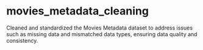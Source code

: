 # movies_metadata_cleaning
Cleaned and standardized the Movies Metadata dataset to address issues such as missing data and mismatched data types, ensuring data quality and consistency.
